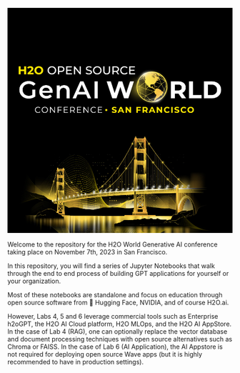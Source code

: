 ![](static/event-image.jpg)


Welcome to the repository for the H2O World Generative AI conference taking place
on November 7th, 2023 in San Francisco.

In this repository, you will find a series of Jupyter Notebooks that walk through
the end to end process of building GPT applications for yourself or your organization.

Most of these notebooks are standalone and focus on education through open source
software from 🤗 Hugging Face, NVIDIA, and of course H2O.ai. 

However, Labs 4, 5 and 6 leverage commercial tools such as Enterprise h2oGPT, 
the H2O AI Cloud platform, H2O MLOps, and the H2O AI AppStore. In the case of Lab 4 (RAG),
one can optionally replace the vector database and document processing techniques 
with open source alternatives such as Chroma or FAISS. In the case of Lab 6 (AI Application),
the AI Appstore is not required for deploying open source Wave apps (but it is highly
recommended to have in production settings).
